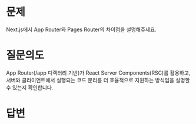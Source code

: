 # 문제
Next.js에서 App Router와 Pages Router의 차이점을 설명해주세요.

# 질문의도
App Router(/app 디렉터리 기반)가 React Server Components(RSC)를 활용하고, 서버와 클라이언트에서 실행되는 코드 분리를 더 효율적으로 지원하는 방식임을 설명할 수 있는지 확인합니다.

# 답변